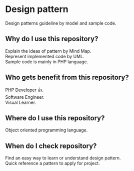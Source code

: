 # Design pattern
Design patterns guideline by model and sample code.
## Why do I use this repository?
Explain the ideas of pattern by Mind Map.  
Represent implemented code by UML.  
Sample code is mainly in PHP language.
## Who gets benefit from this repository?
PHP Developer :+1:.  
Software Engineer.  
Visual Learner.
## Where do I use this repository?
Object oriented programming language.
## When do I check repository?
Find an easy way to learn or understand design pattern.  
Quick reference a pattern to apply for project.
